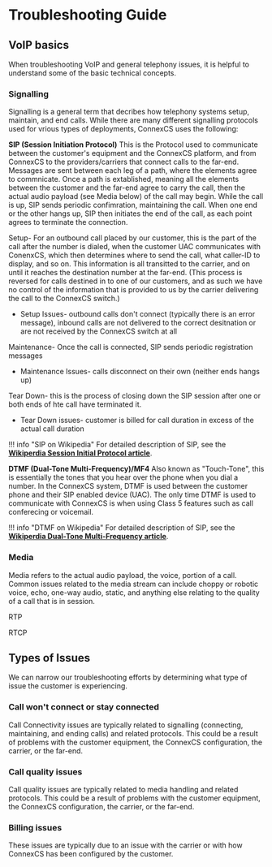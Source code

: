 # Troubleshooting Guide

## VoIP basics
When troubleshooting VoIP and general telephony issues, it is helpful to understand some of the basic technical concepts. 

### Signalling
Signalling is a general term that decribes how telephony systems setup, maintain, and end calls. While there are many different signalling protocols used for vrious types of deployments, ConnexCS uses the following:

**SIP (Session Initiation Protocol)** This is the Protocol used to communicate between the customer's equipment and the ConnexCS platform, and from ConnexCS to the providers/carriers that connect calls to the far-end. Messages are sent between each leg of a path, where the elements agree to commnicate. Once a path is extablished, meaning all the elements between the customer and the far-end agree to carry the call, then the actual audio payload (see Media below) of the call may begin. While the call is up, SIP sends periodic confimration, maintaining the call. When one end or the other hangs up, SIP then initiates the end of the call, as each point agrees to terminate the connection. 

Setup- For an outbound call placed by our customer, this is the part of the call after the number is dialed, when the customer UAC communicates with ConenxCS, which then determines where to send the call, what caller-ID to display, and so on. This information is all transitted to the carrier, and on until it reaches the destination number at the far-end. (This process is reversed for calls destined in to one of our customers, and as such we have no control of the information that is provided to us by the carrier delivering the call to the ConnexCS switch.)

+ Setup Issues- outbound calls don't connect (typically there is an error message), inbound calls are not delivered to the correct desitnation or are not received by the ConnexCS switch at all

Maintenance- Once the call is connected, SIP sends periodic registration messages

+ Maintenance Issues- calls disconnect on their own (neither ends hangs up)

Tear Down- this is the process of closing down the SIP session after one or both ends of hte call have terminated it.

+ Tear Down issues- customer is billed for call duration in excess of the actual call duration

!!! info "SIP on Wikipedia"
    For detailed description of SIP, see the [**Wikiperdia Session Initial Protocol article**](https://en.wikipedia.org/wiki/Session_Initiation_Protocol). 

**DTMF (Dual-Tone Multi-Frequency)/MF4** Also known as "Touch-Tone", this is essentially the tones that you hear over the phone when you dial a number. In the ConnexCS system, DTMF is used between the customer phone and their SIP enabled device (UAC). The only time DTMF is used to communicate with ConnexCS is when using Class 5 features such as call conferecing or voicemail.  


!!! info "DTMF on Wikipedia"
    For detailed description of SIP, see the [**Wikiperdia Dual-Tone Multi-Frequency article**](https://en.wikipedia.org/wiki/Dual-tone_multi-frequency_signaling). 

### Media
Media refers to the actual audio payload, the voice, portion of a call. Common issues related to the media stream can include choppy or robotic voice, echo, one-way audio, static, and anything else relating to the quality of a call that is in session. 

RTP

RTCP

## Types of Issues
We can narrow our troubleshooting efforts by determining what type of issue the customer is experiencing. 

### Call won't connect or stay connected
Call Connectivity issues are typically related to signalling (connecting, maintaining, and ending calls) and related protocols. This could be a result of problems with the customer equipment, the ConnexCS configuration, the carrier, or the far-end. 

### Call quality issues
Call quality issues are typically related to media handling and related protocols. This could be a result of problems with the customer equipment, the ConnexCS configuration, the carrier, or the far-end. 

### Billing issues
These issues are typically due to an issue with the carrier or with how ConnexCS has been configured by the customer. 
